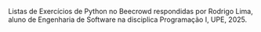 Listas de Exercícios de Python no Beecrowd respondidas por Rodrigo Lima, aluno de Engenharia de Software na disciplica Programação I, UPE, 2025.
